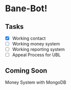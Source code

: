 # Bane-Bot!

## Tasks
- [x] Working contact
- [ ] Working money system
- [ ] Working reporting system
- [ ] Appeal Process for UBL

## Coming Soon
Money System with MongoDB
